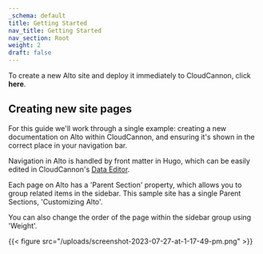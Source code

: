 ```yaml
---
_schema: default
title: Getting Started
nav_title: Getting Started
nav_section: Root
weight: 2
draft: false
---
```

To create a new Alto site and deploy it immediately to CloudCannon, click **here**.

## Creating new site pages

For this guide we'll work through a single example: creating a new documentation on Alto within CloudCannon, and ensuring it's shown in the correct place in your navigation bar.&nbsp;

Navigation in Alto is handled by front matter in Hugo, which can be easily edited in CloudCannon's <a target="_blank" rel="noopener" href="https://cloudcannon.com/documentation/articles/introducing-the-data-editor/">Data Editor</a>.

Each page on Alto has a 'Parent Section' property, which allows you to group related items in the sidebar. This sample site has a single Parent Sections, 'Customizing Alto'.

You can also change the order of the page within the sidebar group using 'Weight'.

{{< figure src="/uploads/screenshot-2023-07-27-at-1-17-49-pm.png" >}}